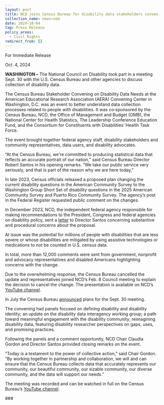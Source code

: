 ```yaml
---
layout: post
title: NCD joins Census Bureau for disability data stakeholders convening
collection_name: newsroom
date: 2024-10-04
tag: Press Release
policy_areas:
  - Civil Rights
redirect_from: []
---
```

For Immediate Release

Oct. 4, 2024                                      

**WASHINGTON –** The National Council on Disability took part in a meeting Sept. 30 with the U.S. Census Bureau and other agencies to discuss collection of disability data.

The Census Bureau Stakeholder Convening on Disability Data Needs at the American Educational Research Association (AERA) Convening Center in Washington, D.C. was an event to better understand data collection processes related to people with disabilities. It was co‑sponsored by the Census Bureau, NCD, the Office of Management and Budget (OMB), the National Center for Health Statistics, The Leadership Conference Education Fund, and the Consortium for Constituents with Disabilities’ Health Task Force.

The event brought together federal agency staff, disability stakeholders and community representatives, data users, and disability advocates.

“At the Census Bureau, we're committed to producing statistical data that reflects an accurate portrait of our nation,” said Census Bureau Director Robert Santos in his opening remarks. “We take our public service very seriously, and that is part of the reason why we are here today,”

In late 2023, Census officials released a proposed plan changing the current disability questions in the American Community Survey to the Washington Group Short Set of disability questions in the 2025 American Community Survey and Puerto Rico Community Survey. The agency’s post in the Federal Register requested public comment on the changes.

In December 2023, NCD, the independent federal agency responsible for making recommendations to the President, Congress and federal agencies on disability policy, sent a [letter](https://www.ncd.gov/letters/2023-12-19-ncd-letter-to-census-on-proposed-change-to-disability-questions-in-american-community-survey/) to Director Santos concerning substantive and procedural concerns about the proposal.

At issue was the potential for millions of people with disabilities that are less severe or whose disabilities are mitigated by using assistive technologies or medications to not be counted in U.S. census data.

In total, more than 12,000 comments were sent from government, nonprofit and advocacy representatives and disabled Americans highlighting concerns with the change.

Due to the overwhelming response, the Census Bureau cancelled the update and representatives joined NCD’s Feb. 8 Council meeting to explain the decision to cancel the change. The presentation is available on NCD’s [YouTube channel](https://youtu.be/tlAmPm0UW6U?t=3198).

In July the Census Bureau [announced](https://www.census.gov/newsroom/press-releases/2024/disability-data-needs.html) plans for the Sept. 30 meeting.

The convening had panels focused on defining disability and disability identity; an update on the disability data interagency working group; a path toward meaningful engagement with the disability community; reimagining disability data, featuring disability researcher perspectives on gaps, uses, and promising practices.

Following the panels and a comment opportunity, NCD Chair Claudia Gordon and Director Santos provided closing remarks on the event.

“Today is a testament to the power of collective action,” said Chair Gordon. “By working together in partnership and collaboration, we will and can ensure that the Census Bureau collects data that accurately represents our community, our beautiful community, our sizable community, our diverse community, and the data will support our needs.”  

The meeting was recorded and can be watched in full on the Census Bureau’s [YouTube channel](https://www.youtube.com/watch?v=A2M7a7ZXRZI).

\###
